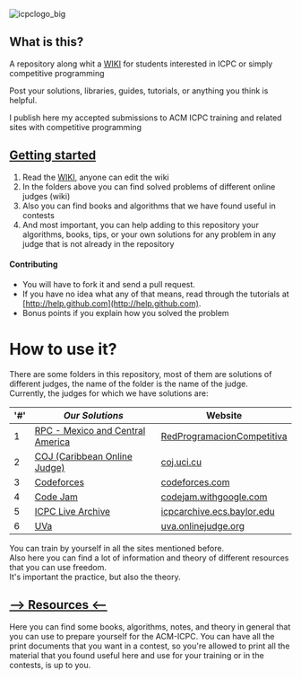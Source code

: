 ![icpclogo_big](https://user-images.githubusercontent.com/28017456/37076648-2e50c626-219d-11e8-8695-cb8cc376f806.png)

## What is this?
A repository along whit a [WIKI](https://github.com/Franco1010/ACM-ICPC/wiki) for students interested in ICPC or simply competitive programming

Post your solutions, libraries, guides, tutorials, or anything you think is helpful.

I publish here my accepted submissions to ACM ICPC training and related sites with competitive programming

## [Getting started](https://github.com/Franco1010/ACM-ICPC/wiki/Fundamental-Concepts)

 1. Read the [WIKI](https://github.com/Franco1010/ACM-ICPC/wiki), anyone can edit the wiki
 2. In the folders above you can find solved problems of different online judges (wiki)
 3. Also you can find books and algorithms that we have found useful in contests
 4. And most important, you can help adding to this repository your algorithms, books, tips, or your own solutions for any problem in any judge that is not already in the repository

#### Contributing
- You will have to fork it and send a pull request.
- If you have no idea what any of that means, read through the tutorials at [http://help.github.com](http://help.github.com).
- Bonus points if you explain how you solved the problem  

# How to use it?
There are some folders in this repository, most of them are solutions of different judges, the name of the folder is the name of the judge.  
Currently, the judges for which we have solutions are:  

'#' | ***Our Solutions*** | Website  
---|---|---
1 | [RPC - Mexico and Central America](https://github.com/Franco1010/ACM-ICPC/tree/master/ACM-ICPC/RPC) | [RedProgramacionCompetitiva](http://redprogramacioncompetitiva.com)
2 | [COJ (Caribbean Online Judge)](https://github.com/Franco1010/ACM-ICPC/tree/master/COJ) | [coj.uci.cu](http://coj.uci.cu)
3 | [Codeforces]() | [codeforces.com](http://codeforces.com)
4 | [Code Jam](https://github.com/Franco1010/ACM-ICPC/tree/master/code%20jam/2018/Qualification%20Round) | [codejam.withgoogle.com](https://codejam.withgoogle.com/codejam/)
5 | [ICPC Live Archive](https://github.com/Franco1010/ACM-ICPC/tree/master/ICPC%20Live%20Archive) | [icpcarchive.ecs.baylor.edu](https://icpcarchive.ecs.baylor.edu/index.php)
6 | [UVa]() | [uva.onlinejudge.org](https://uva.onlinejudge.org)


You can train by yourself in all the sites mentioned before.  
Also here you can find a lot of information and theory of different resources that you can use freedom.  
It's important the practice, but also the theory.

## [--> Resources <--](https://github.com/Franco1010/ACM-ICPC/tree/master/Resources)
Here you can find some books, algorithms, notes, and theory in general that you can use to prepare yourself for the ACM-ICPC. You can have all the print documents that you want in a contest, so you're allowed to print all the material that you found useful here and use for your training or in the contests, is up to you.
